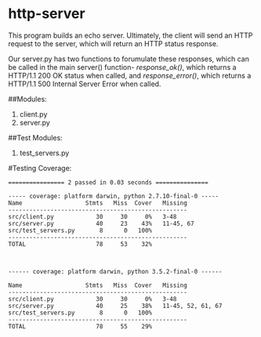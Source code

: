 # http-server
This program builds an echo server. Ultimately, the client will send an HTTP request to the server, which will return an HTTP status response. 

Our server.py has two functions to forumulate these responses, which can be called in the main server() function- *response_ok()*, which returns a HTTP/1.1 200 OK status when called, and *response_error()*, which returns a HTTP/1.1 500 Internal Server Error when called.

##Modules:
1. client.py
2. server.py

##Test Modules:
1. test_servers.py


#Testing Coverage:
```
================ 2 passed in 0.03 seconds ===============

----- coverage: platform darwin, python 2.7.10-final-0 -----
Name                  Stmts   Miss  Cover   Missing
---------------------------------------------------
src/client.py            30     30     0%   3-48
src/server.py            40     23    43%   11-45, 67
src/test_servers.py       8      0   100%
---------------------------------------------------
TOTAL                    78     53    32%



------ coverage: platform darwin, python 3.5.2-final-0 ------

Name                  Stmts   Miss  Cover   Missing
---------------------------------------------------
src/client.py            30     30     0%   3-48
src/server.py            40     25    38%   11-45, 52, 61, 67
src/test_servers.py       8      0   100%
---------------------------------------------------
TOTAL                    78     55    29%
```
